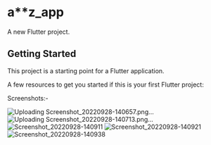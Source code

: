 # a**z_app

A new Flutter project.

## Getting Started

This project is a starting point for a Flutter application.

A few resources to get you started if this is your first Flutter project:

Screenshots:- 

![Uploading Screenshot_20220928-140657.png…]()
![Uploading Screenshot_20220928-140713.png…]()
![Screenshot_20220928-140911](https://user-images.githubusercontent.com/101604261/203008576-87787d6e-365c-4efd-ac90-39bc2109ee50.png)
![Screenshot_20220928-140921](https://user-images.githubusercontent.com/101604261/203008594-83ed3805-2642-4c36-a56d-072d8f914d02.png)
![Screenshot_20220928-140938](https://user-images.githubusercontent.com/101604261/203008607-ab686184-d4c2-4b24-81c3-fe9fbf0f1106.png)
